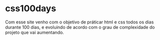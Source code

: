 # css100days
 Com esse site venho com o objetivo de práticar html e css todos os dias durante 100 dias, e evoluindo de acordo com  o grau de complexidade do projeto que vai aumentando.
